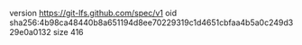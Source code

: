 version https://git-lfs.github.com/spec/v1
oid sha256:4b98ca48440b8a651194d8ee70229319c1d4651cbfaa4b5a0c249d329e0a0132
size 416
